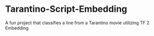 # Tarantino-Script-Embedding
A fun project that classifies a line from a Tarantino movie utilizing TF 2 Embedding
